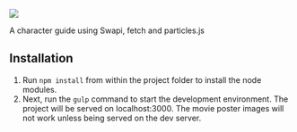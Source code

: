 ![](https://github.com/shadiaali/Weedbuddy_App/blob/master/app/images/logo.png)

A character guide using Swapi, fetch and particles.js

## Installation

1. Run `npm install` from within the project folder to install the node modules.
2. Next, run the `gulp` command to start the development environment. The project will be served on localhost:3000. The movie poster images will not work unless being served on the dev server.
